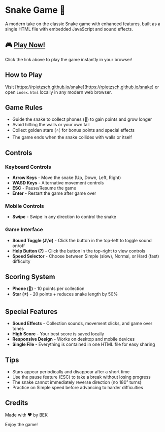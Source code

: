 # Snake Game 🐍

A modern take on the classic Snake game with enhanced features, built as a single HTML file with embedded JavaScript and sound effects.

## 🎮 [Play Now!](https://rpietzsch.github.io/snake)

Click the link above to play the game instantly in your browser!

## How to Play

Visit [https://rpietzsch.github.io/snake](https://rpietzsch.github.io/snake) or open `index.html` locally in any modern web browser.

## Game Rules

- Guide the snake to collect phones (📱) to gain points and grow longer
- Avoid hitting the walls or your own tail
- Collect golden stars (⭐) for bonus points and special effects
- The game ends when the snake collides with walls or itself

## Controls

### Keyboard Controls

- **Arrow Keys** - Move the snake (Up, Down, Left, Right)
- **WASD Keys** - Alternative movement controls
- **ESC** - Pause/Resume the game
- **Enter** - Restart the game after game over

### Mobile Controls

- **Swipe** - Swipe in any direction to control the snake

### Game Interface

- **Sound Toggle (♪/∅)** - Click the button in the top-left to toggle sound on/off
- **Help Button (?)** - Click the button in the top-right to view controls
- **Speed Selector** - Choose between Simple (slow), Normal, or Hard (fast) difficulty

## Scoring System

- **Phone (📱)** - 10 points per collection
- **Star (⭐)** - 20 points + reduces snake length by 50%

## Special Features

- **Sound Effects** - Collection sounds, movement clicks, and game over tones
- **High Score** - Your best score is saved locally
- **Responsive Design** - Works on desktop and mobile devices
- **Single File** - Everything is contained in one HTML file for easy sharing

## Tips

- Stars appear periodically and disappear after a short time
- Use the pause feature (ESC) to take a break without losing progress
- The snake cannot immediately reverse direction (no 180° turns)
- Practice on Simple speed before advancing to harder difficulties

## Credits

Made with ❤️ by BEK

Enjoy the game!